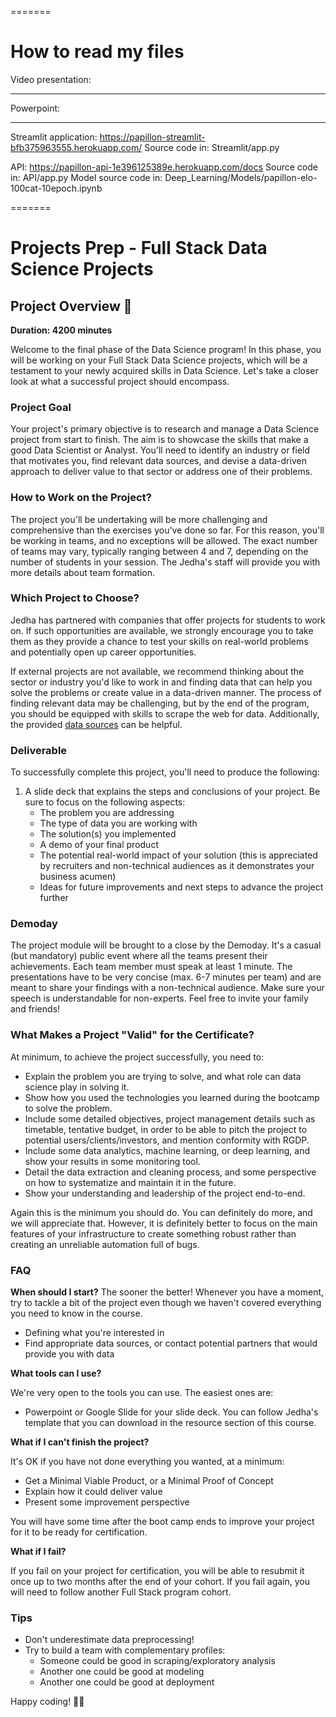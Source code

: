 =======

# How to read my files

Video presentation:
*******************************************************

Powerpoint:
*******************************************************

Streamlit application:
https://papillon-streamlit-bfb375963555.herokuapp.com/
Source code in: Streamlit/app.py

API:
https://papillon-api-1e396125389e.herokuapp.com/docs
Source code in: API/app.py
Model source code in: Deep_Learning/Models/papillon-elo-100cat-10epoch.ipynb

=======


# Projects Prep - Full Stack Data Science Projects


## Project Overview 🦁

**Duration: 4200 minutes**

Welcome to the final phase of the Data Science program! In this phase, you will be working on your Full Stack Data Science projects, which will be a testament to your newly acquired skills in Data Science. Let's take a closer look at what a successful project should encompass.

### Project Goal

Your project's primary objective is to research and manage a Data Science project from start to finish. The aim is to showcase the skills that make a good Data Scientist or Analyst. You'll need to identify an industry or field that motivates you, find relevant data sources, and devise a data-driven approach to deliver value to that sector or address one of their problems.

### How to Work on the Project?

The project you'll be undertaking will be more challenging and comprehensive than the exercises you've done so far. For this reason, you'll be working in teams, and no exceptions will be allowed. The exact number of teams may vary, typically ranging between 4 and 7, depending on the number of students in your session. The Jedha's staff will provide you with more details about team formation.

### Which Project to Choose?

Jedha has partnered with companies that offer projects for students to work on. If such opportunities are available, we strongly encourage you to take them as they provide a chance to test your skills on real-world problems and potentially open up career opportunities.

If external projects are not available, we recommend thinking about the sector or industry you'd like to work in and finding data that can help you solve the problems or create value in a data-driven manner. The process of finding relevant data may be challenging, but by the end of the program, you should be equipped with skills to scrape the web for data. Additionally, the provided [data sources](where_to_get_data.md) can be helpful.

### Deliverable

To successfully complete this project, you'll need to produce the following:

1. A slide deck that explains the steps and conclusions of your project. Be sure to focus on the following aspects:
   - The problem you are addressing
   - The type of data you are working with
   - The solution(s) you implemented
   - A demo of your final product
   - The potential real-world impact of your solution (this is appreciated by recruiters and non-technical audiences as it demonstrates your business acumen)
   - Ideas for future improvements and next steps to advance the project further

### Demoday

The project module will be brought to a close by the Demoday. It's a casual (but mandatory) public event where all the teams present their achievements. Each team member must speak at least 1 minute. The presentations have to be very concise (max. 6-7 minutes per team) and are meant to share your findings with a non-technical audience. Make sure your speech is understandable for non-experts. Feel free to invite your family and friends!

### What Makes a Project "Valid" for the Certificate?

At minimum, to achieve the project successfully, you need to:

- Explain the problem you are trying to solve, and what role can data science play in solving it.
- Show how you used the technologies you learned during the bootcamp to solve the problem.
- Include some detailed objectives, project management details such as timetable, tentative budget, in order to be able to pitch the project to potential users/clients/investors, and mention conformity with RGDP.
- Include some data analytics, machine learning, or deep learning, and show your results in some monitoring tool.
- Detail the data extraction and cleaning process, and some perspective on how to systematize and maintain it in the future.
- Show your understanding and leadership of the project end-to-end.

Again this is the minimum you should do. You can definitely do more, and we will appreciate that. However, it is definitely better to focus on the main features of your infrastructure to create something robust rather than creating an unreliable automation full of bugs.

### FAQ

**When should I start?** The sooner the better! Whenever you have a moment, try to tackle a bit of the project even though we haven't covered everything you need to know in the course.

- Defining what you're interested in
- Find appropriate data sources, or contact potential partners that would provide you with data

**What tools can I use?**

We're very open to the tools you can use. The easiest ones are:

- Powerpoint or Google Slide for your slide deck. You can follow Jedha's template that you can download in the resource section of this course.

**What if I can't finish the project?**

It's OK if you have not done everything you wanted, at a minimum:

- Get a Minimal Viable Product, or a Minimal Proof of Concept
- Explain how it could deliver value
- Present some improvement perspective

You will have some time after the boot camp ends to improve your project for it to be ready for certification.

**What if I fail?**

If you fail on your project for certification, you will be able to resubmit it once up to two months after the end of your cohort. If you fail again, you will need to follow another Full Stack program cohort.

### Tips

- Don't underestimate data preprocessing!
- Try to build a team with complementary profiles:
  - Someone could be good in scraping/exploratory analysis
  - Another one could be good at modeling
  - Another one could be good at deployment

Happy coding! 👩‍💻

